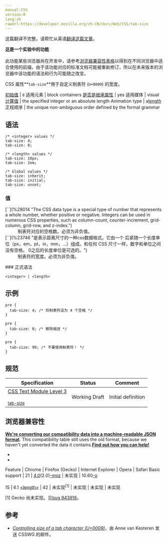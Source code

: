 ```yaml
---
manual:CSS
version:0
lang:zh
rawUrl:https://developer.mozilla.org/zh-CN/docs/Web/CSS/tab-size
---
```




这篇翻译不完整。请帮忙从英语[翻译这篇文章](%32100 "")。






**这是一个实验中的功能**<br></br>此功能某些浏览器尚在开发中，请参考[浏览器兼容性表格](%32101 "")以得到在不同浏览器中适合使用的前缀。由于该功能对应的标准文档可能被重新修订，所以在未来版本的浏览器中该功能的语法和行为可能随之改变。





CSS 属性**`tab-size`**用于自定义制表符 (`U+0009`) 的宽度。


[初始值](%28302 "") | `8` 
适用元素 | block containers 
[是否是继承属性](%28299 "") | yes 
适用媒体 | visual 
[计算值](%28304 "") | the specified integer or an absolute length 
Animation type | a[length](%28692 "Values of the <length> CSS data type are interpolated as real, floating-point numbers.") 
正规顺序 | the unique non-ambiguous order defined by the formal grammar 


## 语法<a name="语法"></a>

```
/* <integer> values */
tab-size: 4;
tab-size: 0;

/* <length> values */
tab-size: 10px;
tab-size: 2em;

/* Global values */
tab-size: inherit;
tab-size: initial;
tab-size: unset;
```

### 值<a name="值"></a>
<dl><dt id=''>[`<integer>`](%28014 "The <integer> CSS data type is a special type of number that represents a whole number, whether positive or negative. Integers can be used in numerous CSS properties, such as column-count, counter-increment, grid-column, grid-row, and z-index.")</dt><dd>制表符对应的空格数。必须为非负值。</dd><dt id=''>[`<length>`](%23746 "是表示距离尺寸的一种css数据格式。它由一个 <number> 后紧随一个长度单位（px，em，pt，in，mm，...）组成。和任何 CSS 尺寸一样，数字和单位之间没有空格。<number> 0之后的长度单位是可选的。")</dt><dd>制表符的宽度。必须为非负值。</dd></dl>
### 正式语法<a name="正式语法"></a>

```
<integer> | <length>
```

## 示例<a name="示例"></a>

```
pre {
  tab-size: 4; /* 将制表符设为 4 个空格 */
}
```

```
pre {
  tab-size: 0; /* 移除缩进 */
}
```

```
pre {
  tab-size: 99; /* 不要使用制表符！ */
}
```

## 规范<a name="规范"></a>

Specification | Status | Comment 
 ---  |  ---  |  ---  | 
[CSS Text Module Level 3<br></br><small>tab-size</small>](%32102 "") | Working Draft | Initial definition 


## 浏览器兼容性<a name="浏览器兼容性"></a>


**[We&#39;re converting our compatibility data into a machine-readable JSON format](%3344 "")**. This compatibility table still uses the old format, because we haven&#39;t yet converted the data it contains.**[Find out how you can help!](%3392 "")**


* 
* 

Feature | Chrome | Firefox (Gecko) | Internet Explorer | Opera | Safari 
Basic support | 21 | [4.0](%3678 "Released on 2011-03-22.")(2.0)[-moz](%3568 "The name of this feature is prefixed with '-moz' as this browser considers it experimental") | 未实现 | 10.60[-o](%3568 "The name of this feature is prefixed with '-o' as this browser considers it experimental")<br></br>15 | 6.1 
[&lt;length&gt;](%4561 "") | 42 | 未实现<sup>[1]</sup> | 未实现 | 未实现 | 未实现 





[1] Gecko 尚未实现。见[bug 943918](%32103 "FIXED: tab-size should accept <length> values")。


## 参考<a name="参考"></a>

* [<cite>Controlling size of a tab character (U+0009)</cite>](%32104 "http://lists.w3.org/Archives/Public/www-style/2008Dec/0009.html")，由 Anne van Kesteren 发送 CSSWG 的邮件。




